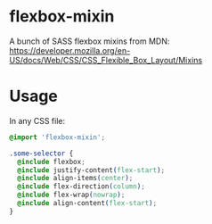 # flexbox-mixin
A bunch of SASS flexbox mixins from MDN: https://developer.mozilla.org/en-US/docs/Web/CSS/CSS_Flexible_Box_Layout/Mixins

# Usage

In any CSS file:

```css
@import 'flexbox-mixin';

.some-selector {
  @include flexbox;                                                             
  @include justify-content(flex-start);                                         
  @include align-items(center);                                                 
  @include flex-direction(column);                                              
  @include flex-wrap(nowrap);                                                   
  @include align-content(flex-start);
}
```
